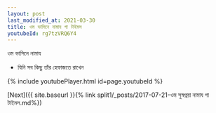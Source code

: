 ```yaml
---
layout: post
last_modified_at: 2021-03-30
title: ওম ভাসিনে নামায গা টাইমস
youtubeId: rg7tzVRQ6Y4
---
```

 
 
 ওম ভাসিনে নামায  
 
 -  যিনি সব কিছু তাঁর হেফাজতে রাখেন 
 
  
 
  
 
 
 
 
 
 


{% include youtubePlayer.html id=page.youtubeId %}
 
[Next]({{ site.baseurl }}{% link  split1/_posts/2017-07-21-ওম সুস্বপ্নয়া নামায গা টাইমস.md%})
 
